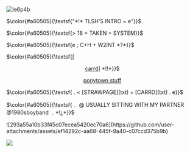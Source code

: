 ![le6p4b](https://github.com/user-attachments/assets/1e8539b8-053a-4a96-9845-49ba75c11703)
<p align="left">
$\color{#a60505}{\textsf{"*!* TLSH'S INTRO ~ e"}}$
</p>
<p align="left">
$\color{#a60505}{\textsf{> 18 + TAKEN + SYSTEM}}$
</p>
<p align="left">
$\color{#a60505}{\textsf{e ; C+H + W2INT *?*}}$
</p>
<p align="left">
$\color{#a60505}{\textsf{[<p align="center"> 
<a href="https://tlsh.carrd.co/">carrd</a>] *!!*}}$

<p align="center"> <a href="https://rentry.co/zubzero">ponytown stuff</a>

  
</p>
<p align="left">
$\color{#a60505}{\textsf{ . < [STRAWPAGE](txt) + [CARRD](txt) . e}}$
</p>
<p align="left">
$\color{#a60505}{\textsf{﹒ @ USUALLY SITTING WITH MY PARTNER @1980sboyband ﹒*!¿*}}$
</p>
![293a55a10b33f45c07ecea5420ec70a6](https://github.com/user-attachments/assets/ef14292c-aa68-445f-9a40-c07ccd375b9b)

![](https://komarev.com/ghpvc/?username=1980svalentinel&color=a7414a&style=flat&label=PROFILE+VIEWS&abbreviated=true)
